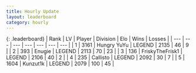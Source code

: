 ```yaml
---
title: Hourly Update
layout: leaderboard
category: hourly
---
```


{: .leaderboard}
| Rank | LV | Player | Division | Elo | Wins | Losses |
| --- | --- | --- | --- | --- | --- | --- |
| <span data-change="0">1</span> | 3161 | <span title="ID: 164871">Hungry YuYu</span> | LEGEND | <span data-change="0">2135</span> | <span data-change="0">46</span> | <span data-change="0">9</span> |
| <span data-change="0">2</span> | 393 | <span title="ID: 623502">Enugie</span> | LEGEND | <span data-change="0">2113</span> | <span data-change="0">70</span> | <span data-change="0">23</span> |
| <span data-change="0">3</span> | 136 | <span title="ID: 196788">FriskyTheFrisk1</span> | LEGEND | <span data-change="0">2106</span> | <span data-change="0">40</span> | <span data-change="0">2</span> |
| <span data-change="0">4</span> | 235 | <span title="ID: 619928">Callisto</span> | LEGEND | <span data-change="0">2092</span> | <span data-change="0">30</span> | <span data-change="0">7</span> |
| <span data-change="0">5</span> | 1604 | <span title="ID: 392407">Kunzut1k</span> | LEGEND | <span data-change="0">2079</span> | <span data-change="0">100</span> | <span data-change="0">45</span> |